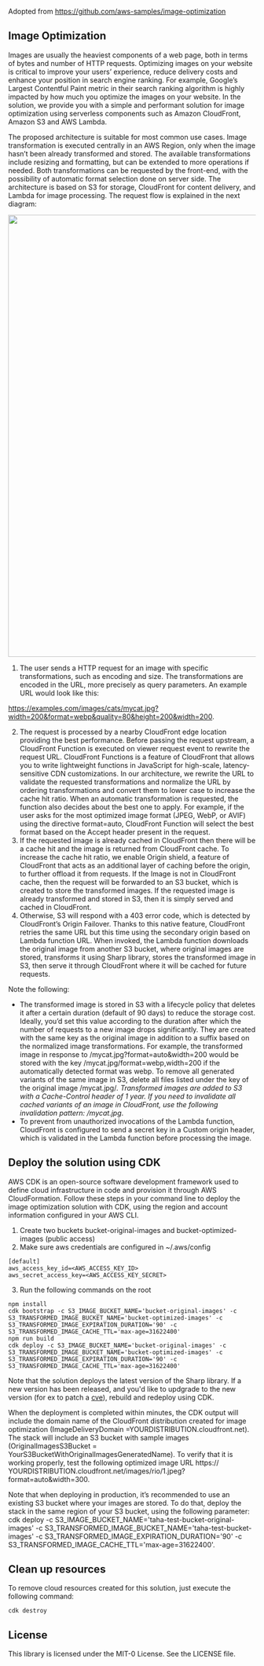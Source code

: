 Adopted from https://github.com/aws-samples/image-optimization

## Image Optimization

Images are usually the heaviest components of a web page, both in terms of bytes and number of HTTP requests. Optimizing images on your website is critical to improve your users’ experience, reduce delivery costs and enhance your position in search engine ranking. For example, Google’s Largest Contentful Paint metric in their search ranking algorithm is highly impacted by how much you optimize the images on your website. In the solution, we provide you with a simple and performant solution for image optimization using serverless components such as Amazon CloudFront, Amazon S3 and AWS Lambda.

The proposed architecture is suitable for most common use cases. Image transformation is executed centrally in an AWS Region, only when the image hasn’t been already transformed and stored. The available transformations include resizing and formatting, but can be extended to more operations if needed. Both transformations can be requested by the front-end, with the possibility of automatic format selection done on server side. The architecture is based on S3 for storage, CloudFront for content delivery, and Lambda for image processing. The request flow is explained in the next diagram:

<img src="architecture.png" width="900">

1. The user sends a HTTP request for an image with specific transformations, such as encoding and size. The transformations are encoded in the URL, more precisely as query parameters. An example URL would look like this: 

https://examples.com/images/cats/mycat.jpg?width=200&format=webp&quality=80&height=200&width=200.

2. The request is processed by a nearby CloudFront edge location providing the best performance. Before passing the request upstream, a CloudFront Function is executed on viewer request event to rewrite the request URL. CloudFront Functions is a feature of CloudFront that allows you to write lightweight functions in JavaScript for high-scale, latency-sensitive CDN customizations. In our architecture, we rewrite the URL to validate the requested transformations and normalize the URL by ordering transformations and convert them to lower case to increase the cache hit ratio. When an automatic transformation is requested, the function also decides about the best one to apply. For example, if the user asks for the most optimized image format (JPEG, WebP, or AVIF) using the directive format=auto, CloudFront Function will select the best format based on the Accept header present in the request.
3. If the requested image is already cached in CloudFront then there will be a cache hit and the image is returned from CloudFront cache. To increase the cache hit ratio, we enable Origin shield, a feature of CloudFront that acts as an additional layer of caching before the origin, to further offload it from requests. If the Image is not in CloudFront cache, then the request will be forwarded to an S3 bucket, which is created to store the transformed images. If the requested image is already transformed and stored in S3, then it is simply served and cached in CloudFront.
4. Otherwise, S3 will respond with a 403 error code, which is detected by CloudFront’s Origin Failover. Thanks to this native feature, CloudFront retries the same URL but this time using the secondary origin based on Lambda function URL. When invoked, the Lambda function downloads the original image from another S3 bucket, where original images are stored, transforms it using Sharp library, stores the transformed image in S3, then serve it through CloudFront where it will be cached for future requests.

Note the following:

* The transformed image is stored in S3 with a lifecycle policy that deletes it after a certain duration (default of 90 days) to reduce the storage cost. Ideally, you’d set this value according to the duration after which the number of requests to a new image drops significantly. They are created with the same key as the original image in addition to a suffix based on the normalized image transformations. For example, the transformed image in response to /mycat.jpg?format=auto&width=200 would be stored with the key /mycat.jpg/format=webp,width=200 if the automatically detected format was webp. To remove all generated variants of the same image in S3, delete all files listed under the key of the original image /mycat.jpg/*. Transformed images are added to S3 with a Cache-Control header of 1 year. If you need to invalidate all cached variants of an image in CloudFront, use the following invalidation pattern: /mycat.jpg*.
* To prevent from unauthorized invocations of the Lambda function, CloudFront is configured to send a secret key in a Custom origin header, which is validated in the Lambda function before processing the image.

## Deploy the solution using CDK
AWS CDK is an open-source software development framework used to define cloud infrastructure in code and provision it through AWS CloudFormation. Follow these steps in your command line to deploy the image optimization solution with CDK, using the region and account information configured in your AWS CLI.

1. Create two buckets bucket-original-images and bucket-optimized-images (public access)
2. Make sure aws credentials are configured in ~/.aws/config
```
[default]
aws_access_key_id=<AWS_ACCESS_KEY_ID>
aws_secret_access_key=<AWS_ACCESS_KEY_SECRET>
```
3. Run the following commands on the root
```
npm install
cdk bootstrap -c S3_IMAGE_BUCKET_NAME='bucket-original-images' -c S3_TRANSFORMED_IMAGE_BUCKET_NAME='bucket-optimized-images' -c S3_TRANSFORMED_IMAGE_EXPIRATION_DURATION='90' -c S3_TRANSFORMED_IMAGE_CACHE_TTL='max-age=31622400'
npm run build
cdk deploy -c S3_IMAGE_BUCKET_NAME='bucket-original-images' -c S3_TRANSFORMED_IMAGE_BUCKET_NAME='bucket-optimized-images' -c S3_TRANSFORMED_IMAGE_EXPIRATION_DURATION='90' -c S3_TRANSFORMED_IMAGE_CACHE_TTL='max-age=31622400'
```

Note that the solution deploys the latest version of the Sharp library. If a new version has been released, and you'd like to updgrade to the new version (for ex to patch a [cve](https://github.com/lovell/sharp/issues/3798)), rebuild and redeploy using CDK.

When the deployment is completed within minutes, the CDK output will include the domain name of the CloudFront distribution created for image optimization (ImageDeliveryDomain =YOURDISTRIBUTION.cloudfront.net). The stack will include an S3 bucket with sample images (OriginalImagesS3Bucket = YourS3BucketWithOriginalImagesGeneratedName). To verify that it is working properly, test the following optimized image URL https:// YOURDISTRIBUTION.cloudfront.net/images/rio/1.jpeg?format=auto&width=300.

Note that when deploying in production, it’s recommended to use an existing S3 bucket where your images are stored. To do that, deploy the stack in the same region of your S3 bucket, using the following parameter: cdk deploy -c S3_IMAGE_BUCKET_NAME='taha-test-bucket-original-images' -c S3_TRANSFORMED_IMAGE_BUCKET_NAME='taha-test-bucket-images' -c S3_TRANSFORMED_IMAGE_EXPIRATION_DURATION='90' -c S3_TRANSFORMED_IMAGE_CACHE_TTL='max-age=31622400'.

## Clean up resources

To remove cloud resources created for this solution, just execute the following command:

```
cdk destroy
```

## License

This library is licensed under the MIT-0 License. See the LICENSE file.

